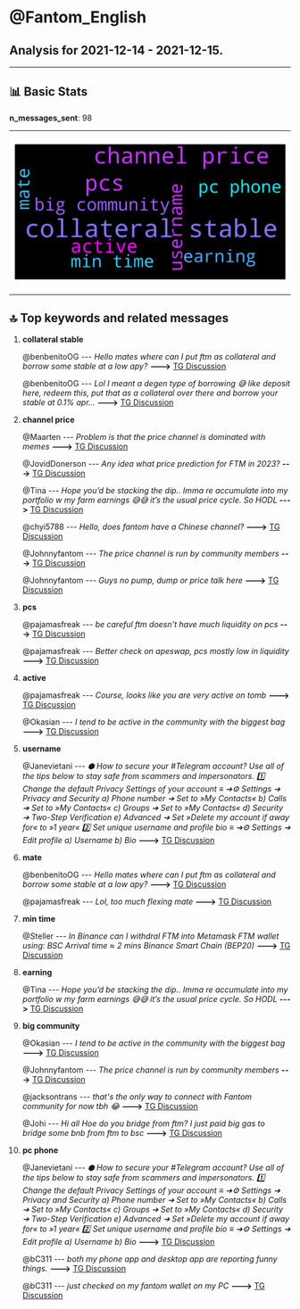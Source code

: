# **@Fantom_English**
 ## Analysis for **2021-12-14** - **2021-12-15**.

---

## 📊 **Basic Stats**

**n_messages_sent**: 98

---
![wordcloud](Fantom_English_1Days_wordcloud.png)

---


## 🔝 **Top keywords and related messages**

1. **collateral stable**

    @benbenitoOG --- *Hello mates where can I put ftm as collateral and borrow some stable at a low apy?* **--->** [TG Discussion](https://t.me/Fantom_English/611703)

    @benbenitoOG --- *Lol I meant a degen type of borrowing 😅 like deposit here, redeem this, put that as a collateral over there and borrow your stable at 0.1% apr...* **--->** [TG Discussion](https://t.me/Fantom_English/611706)

2. **channel price**

    @Maarten --- *Problem is that the price channel is dominated with memes* **--->** [TG Discussion](https://t.me/Fantom_English/611897)

    @JovidDonerson --- *Any idea what price prediction for FTM in 2023?* **--->** [TG Discussion](https://t.me/Fantom_English/611489)

    @Tina --- *Hope you’d be stacking the dip.. Imma re accumulate into my portfolio w my farm earnings 😅😅 it’s the usual price cycle. So HODL* **--->** [TG Discussion](https://t.me/Fantom_English/611892)

    @chyi5788 --- *Hello, does fantom have a Chinese channel?* **--->** [TG Discussion](https://t.me/Fantom_English/611688)

    @Johnnyfantom --- *The price channel is run by community members* **--->** [TG Discussion](https://t.me/Fantom_English/611899)

    @Johnnyfantom --- *Guys no pump, dump or price talk here* **--->** [TG Discussion](https://t.me/Fantom_English/611207)

3. **pcs**

    @pajamasfreak --- *be careful ftm doesn't have much liquidity on pcs* **--->** [TG Discussion](https://t.me/Fantom_English/611736)

    @pajamasfreak --- *Better check on apeswap, pcs mostly low in liquidity* **--->** [TG Discussion](https://t.me/Fantom_English/611655)

4. **active**

    @pajamasfreak --- *Course, looks like you are very active on tomb* **--->** [TG Discussion](https://t.me/Fantom_English/611668)

    @Okasian --- *I tend to be active in the community with the biggest bag* **--->** [TG Discussion](https://t.me/Fantom_English/611674)

5. **username**

    @Janevietani --- *⬢ How to secure your #Telegram account? Use all of the tips below to stay safe from scammers and impersonators.  1️⃣ Change the default Privacy Settings of your account ≡ ➔⚙️ Settings ➔ Privacy and Security a) Phone number ➔ Set to »My Contacts« b) Calls ➔ Set to »My Contacts« c) Groups ➔ Set to »My Contacts« d) Security ➔ Two-Step Verification e) Advanced ➔ Set »Delete my account if away for« to »1 year«  2️⃣ Set unique username and profile bio ≡ ➔⚙️ Settings ➔ Edit profile a) Username b) Bio* **--->** [TG Discussion](https://t.me/Fantom_English/611824)

6. **mate**

    @benbenitoOG --- *Hello mates where can I put ftm as collateral and borrow some stable at a low apy?* **--->** [TG Discussion](https://t.me/Fantom_English/611703)

    @pajamasfreak --- *Lol, too much flexing mate* **--->** [TG Discussion](https://t.me/Fantom_English/611681)

7. **min time**

    @Steller --- *In Binance can I withdral FTM into Metamask FTM wallet using: BSC Arrival time ≈ 2 mins Binance Smart Chain (BEP20)* **--->** [TG Discussion](https://t.me/Fantom_English/611619)

8. **earning**

    @Tina --- *Hope you’d be stacking the dip.. Imma re accumulate into my portfolio w my farm earnings 😅😅 it’s the usual price cycle. So HODL* **--->** [TG Discussion](https://t.me/Fantom_English/611892)

9. **big community**

    @Okasian --- *I tend to be active in the community with the biggest bag* **--->** [TG Discussion](https://t.me/Fantom_English/611674)

    @Johnnyfantom --- *The price channel is run by community members* **--->** [TG Discussion](https://t.me/Fantom_English/611899)

    @jacksontrans --- *that's the only way to connect with Fantom community for now tbh 😂* **--->** [TG Discussion](https://t.me/Fantom_English/611328)

    @Johi --- *Hi all Hoe do you bridge from ftm? I just paid big gas to bridge some bnb from ftm to bsc* **--->** [TG Discussion](https://t.me/Fantom_English/611581)

10. **pc phone**

    @Janevietani --- *⬢ How to secure your #Telegram account? Use all of the tips below to stay safe from scammers and impersonators.  1️⃣ Change the default Privacy Settings of your account ≡ ➔⚙️ Settings ➔ Privacy and Security a) Phone number ➔ Set to »My Contacts« b) Calls ➔ Set to »My Contacts« c) Groups ➔ Set to »My Contacts« d) Security ➔ Two-Step Verification e) Advanced ➔ Set »Delete my account if away for« to »1 year«  2️⃣ Set unique username and profile bio ≡ ➔⚙️ Settings ➔ Edit profile a) Username b) Bio* **--->** [TG Discussion](https://t.me/Fantom_English/611824)

    @bC311 --- *both my phone app and desktop app are reporting funny things.* **--->** [TG Discussion](https://t.me/Fantom_English/611621)

    @bC311 --- *just checked on my fantom wallet on my PC* **--->** [TG Discussion](https://t.me/Fantom_English/611620)

